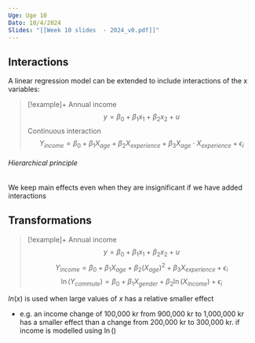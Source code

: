 ```yaml
---
Uge: Uge 10
Dato: 10/4/2024
Slides: "[[Week 10 slides  - 2024_v0.pdf]]"
---
```

## Interactions
A linear regression model can be extended to include interactions of the x variables:
>[!example]+ Annual income
>$$
>y = \beta_0+\beta_1x_1+\beta_2x_2+u
>$$
>Continuous interaction
>$$
>Y_{income}=\beta_0+\beta_1X_{age}+\beta_2X_{experience}+\beta_3X_{age}\cdot X_{experience}+\epsilon_i
>$$

###### Hierarchical principle
We keep main effects even when they are insignificant if we have added interactions

## Transformations

>[!example]+ Annual income
>$$
>y = \beta_0+\beta_1x_1+\beta_2x_2+u
>$$
>$$
>Y_{income}=\beta_0 + \beta_1X_{age} + \beta_2(X_{age})^2+\beta_3X_{experience}+\epsilon_i
>$$
>$$
>\ln(Y_{commute})=\beta_0+\beta_1X_{gender}+\beta_2\ln(X_{income})+\epsilon_i
>$$

$ln(x)$ is used when large values of $x$ has a relative smaller effect
- e.g. an income change of 100,000 kr from 900,000 kr to 1,000,000 kr has a smaller effect than a change from 200,000 kr to 300,000 kr. if income is modelled using $\ln()$



